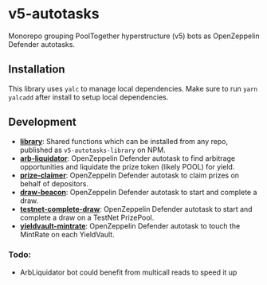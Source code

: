 # v5-autotasks

Monorepo grouping PoolTogether hyperstructure (v5) bots as OpenZeppelin Defender autotasks.

## Installation

This library uses `yalc` to manage local dependencies. Make sure to run `yarn yalcadd` after install to setup local dependencies.

## Development

- **[library](./packages/library)**: Shared functions which can be installed from any repo, published as `v5-autotasks-library` on NPM.
- **[arb-liquidator](./packages/arb-liquidator)**: OpenZeppelin Defender autotask to find arbitrage opportunities and liquidate the prize token (likely POOL) for yield.
- **[prize-claimer](./packages/prize-claimer)**: OpenZeppelin Defender autotask to claim prizes on behalf of depositors.
- **[draw-beacon](./packages/draw-beacon)**: OpenZeppelin Defender autotask to start and complete a draw.
- **[testnet-complete-draw](./packages/testnet-complete-draw)**: OpenZeppelin Defender autotask to start and complete a draw on a TestNet PrizePool.
- **[yieldvault-mintrate](./packages/yieldvault-mintrate)**: OpenZeppelin Defender autotask to touch the MintRate on each YieldVault.

### Todo:

- ArbLiquidator bot could benefit from multicall reads to speed it up
